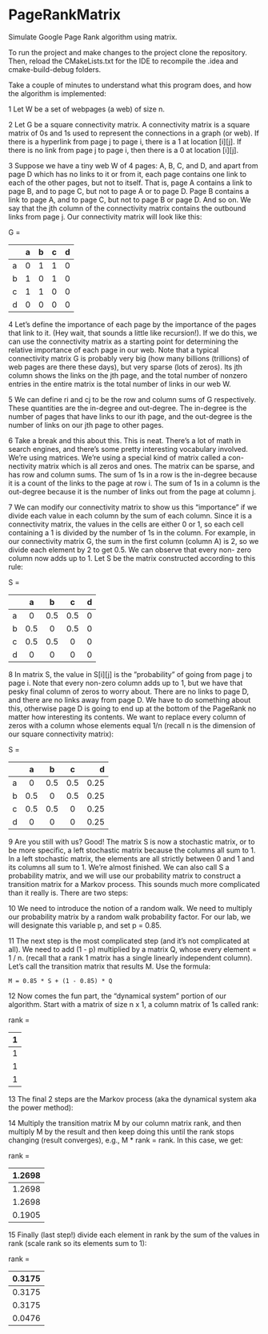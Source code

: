 # PageRankMatrix

Simulate Google Page Rank algorithm using matrix.

To run the project and make changes to the project clone the repository. Then, reload the CMakeLists.txt for the IDE to recompile the .idea and cmake-build-debug folders.

Take a couple of minutes to understand what this program does, and how the algorithm is implemented:

1 Let W be a set of webpages (a web) of size n.

2 Let G be a square connectivity matrix. A connectivity matrix is a square matrix of 0s and 1s used to represent the connections in a graph (or web). If there is a hyperlink from page j to page i, there is a 1 at location [i][j]. If there is no link from page j to page i, then there is a 0 at location [i][j].

3 Suppose we have a tiny web W of 4 pages: A, B, C, and D, and apart from page D which has no links to it or from it, each page contains one link to each of the other pages, but not to itself. That is, page A contains a link to page B, and to page C, but not to page A or to page D. Page B contains a link to page A, and to page C, but not to page B or page D. And so on. We say that the jth column of the connectivity matrix contains the outbound links from page j. Our connectivity matrix will look like this:

G =  

| | a | b | c |  d |
|-----------|:-----------:|:-----------:|:-----------:|-----------:|    
| a | 0 | 1 | 1 | 0 |
| b | 1 | 0 | 1 | 0 |
| c | 1 | 1 | 0 | 0 |
| d | 0 | 0 | 0 | 0 |

4 Let’s define the importance of each page by the importance of the pages that link to it.  (Hey wait, that sounds a little like recursion!). If we do this, we can use the connectivity matrix as a starting point for determining the relative importance of each page in our web. Note that a typical connectivity matrix G is probably very big (how many billions (trillions) of web pages are there these days), but very sparse (lots of zeros). Its jth column shows the links on the jth page, and the total number of nonzero entries in the entire matrix is the total number of links in our web W.

5 We can define ri and cj to be the row and column sums of G respectively. These quantities are the in-degree and out-degree. The in-degree is the number of pages that have links to our ith page, and the out-degree is the number of links on our jth page to other pages.

6 Take a break and this about this. This is neat. There’s a lot of math in search engines, and there’s some pretty interesting vocabulary involved. We’re using matrices. We’re using a special kind of matrix called a con- nectivity matrix which is all zeros and ones. The matrix can be sparse, and has row and column sums. The sum of 1s in a row is the in-degree because it is a count of the links to the page at row i. The sum of 1s in a column is the out-degree because it is the number of links out from the page at column j.

7 We can modify our connectivity matrix to show us this “importance” if we divide each value in each column by the sum of each column. Since it is a connectivity matrix, the values in the cells are either 0 or 1, so each cell containing a 1 is divided by the number of 1s in the column. For example, in our connectivity matrix G, the sum in the first column (column A) is 2, so we divide each element by 2 to get 0.5. We can observe that every non- zero column now adds up to 1. Let S be the matrix constructed according to this rule:

S = 

| | a | b | c |  d |
|-----------|:-----------:|:-----------:|:-----------:|-----------:|    
| a | 0 | 0.5 | 0.5 | 0 |
| b | 0.5 | 0 | 0.5 | 0 |
| c | 0.5 | 0.5 | 0 | 0 |
| d | 0 | 0 | 0 | 0 |

8 In matrix S, the value in S[i][j] is the ”probability” of going from page j to page i. Note that every non-zero column adds up to 1, but we have that pesky final column of zeros to worry about. There are no links to page D, and there are no links away from page D. We have to do something about this, otherwise page D is going to end up at the bottom of the PageRank no matter how interesting its contents. We want to replace every column of zeros with a column whose elements equal 1/n (recall n is the dimension of our square connectivity matrix):

S = 

| | a | b | c |  d |
|-----------|:-----------:|:-----------:|:-----------:|-----------:|    
| a | 0 | 0.5 | 0.5 | 0.25 |
| b | 0.5 | 0 | 0.5 | 0.25 |
| c | 0.5 | 0.5 | 0 | 0.25 |
| d | 0 | 0 | 0 | 0.25 |

9 Are you still with us? Good! The matrix S is now a stochastic matrix, or to be more specific, a left stochastic matrix because the columns all sum to 1. In a left stochastic matrix, the elements are all strictly between 0 and 1 and its columns all sum to 1. We’re almost finished. We can also call S a probability matrix, and we will use our probability matrix to construct a transition matrix for a Markov process. This sounds much more complicated than it really is. There are two steps:

10 We need to introduce the notion of a random walk. We need to multiply our probability matrix by a random walk probability factor. For our lab, we will designate this variable p, and set p = 0.85.

11 The next step is the most complicated step (and it’s not complicated at all). We need to add (1 - p) multiplied by a matrix Q, whose every element = 1 / n. (recall that a rank 1 matrix has a single linearly independent column). Let’s call the transition matrix that results M. Use the formula:

    M = 0.85 * S + (1 - 0.85) * Q

12 Now comes the fun part, the “dynamical system” portion of our algorithm. Start with a matrix of size n x 1, a column matrix of 1s called rank:

rank =


| 1 |
|-----------|
| 1 |
| 1 |
| 1 |

13 The final 2 steps are the Markov process (aka the dynamical system aka the power method):

14 Multiply the transition matrix M by our column matrix rank, and then multiply M by the result and then keep doing this until the rank stops changing (result converges), e.g., M * rank = rank. In this case, we get:

rank = 

| 1.2698 |
|-----------|
| 1.2698 |
| 1.2698 |
| 0.1905 |

15 Finally (last step!) divide each element in rank by the sum of the values in rank (scale rank so its elements sum to 1):

rank = 

| 0.3175 |
|-----------|
| 0.3175 |
| 0.3175 |
| 0.0476 |

